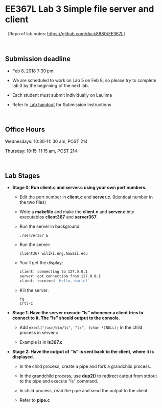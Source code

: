 # EE367L Lab 3 Simple file server and client

（Repo of lab notes: <https://github.com/duck8880/EE367L>）

​    


## Submission deadline

  - Feb 8, 2018 7:30 pm
  - We are scheduled to work on Lab 5 on Feb 8, so please try to complete lab 3 by the beginning of the next lab.
  - Each student must submit individually on Laulima
  - Refer to [Lab handout](https://laulima.hawaii.edu/access/content/attachment/MAN.80605.201830/Assignments/d4d19636-a0e6-4b23-be7d-3e438392b486/EE367Lab3-v2.pdf) for Submission Instructions

    ​

## Office Hours
  Wednesdays: 10:30-11: 30 am, POST 214   

  Thursday: 10:15-11:15 am, POST 214

​    


## Lab Stages
- **Stage 0: Run client.c and server.c using your own port numbers.** 

  - Edit the port number in **client.c** and **server.c**. (Identical number in the two files)

  - Write a **makefile** and make the **client.c** and **server.c** into executables **client367** and **server367**.

  - Run the server in background:   

     `./server367 &`  

  - Run the server: 

    `client367 wiliki.eng.hawaii.edu`

  - You'll get the display:

    ```bash
    client: connecting to 127.0.0.1
    server: got connection from 127.0.0.1
    client: received 'Hello, world!'
    ```

  - Kill the server:

     `fg`  
     `Crtl-C`
     
- **Stage 1: Have the server execute “ls” whenever a client tries to connect to it. The “ls” should output to the console.**
  
  - Add `execl("/usr/bin/ls", "ls", (char *)NULL);` in the child process in server.c
  
  - Example is in **ls367.c**
  
- **Stage 2: Have the output of “ls” is sent back to the client, where it is displayed.**  

  - In the child process, create a pipe and fork a grandchild process.
  
  - In the grandchild process, use **dup2()** to redirect output from stdout to the pipe and execute "ls" command.
  
  - In child process, read the pipe and send the output to the client.
  
  - Refer to **pipe.c**
